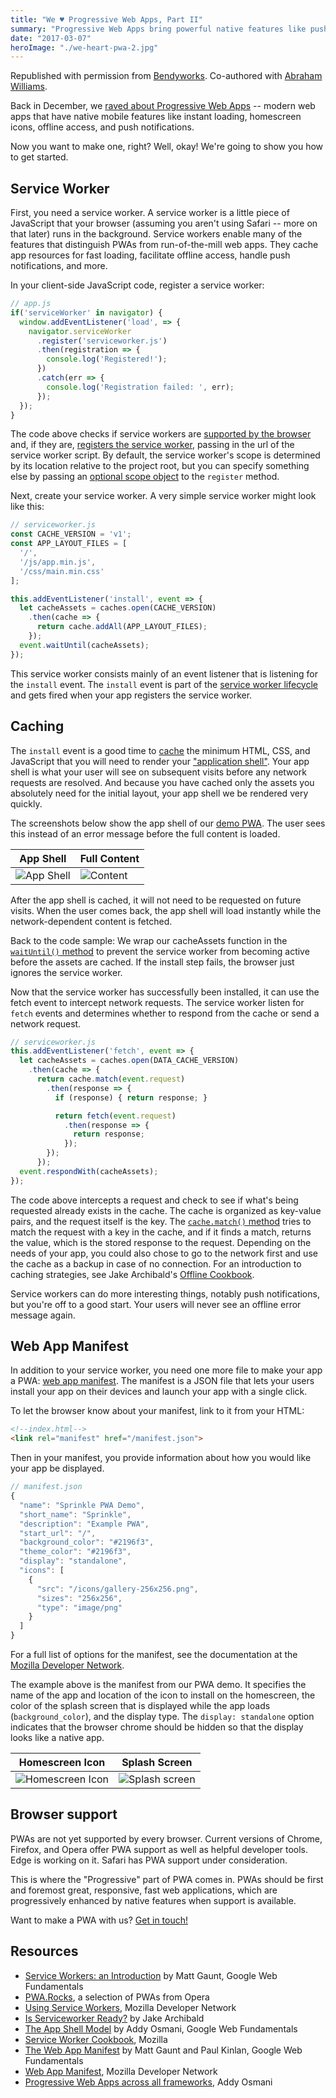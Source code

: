 ```yaml
---
title: "We ♥ Progressive Web Apps, Part II"
summary: "Progressive Web Apps bring powerful native features like push notifications, offline, and homescreen install to the web."
date: "2017-03-07"
heroImage: "./we-heart-pwa-2.jpg"
---
```

Republished with permission from
[Bendyworks](https://bendyworks.com). Co-authored with [Abraham Williams](https://bendyworks.com/blog/authors/abraham_williams).

Back in December, we [raved about Progressive Web Apps](https://bendyworks.com/blog/we-heart-pwas) -- modern web apps that have native mobile features like instant loading, homescreen icons, offline access, and push notifications.

Now you want to make one, right? Well, okay! We're going to show you how to get started.

## Service Worker

First, you need a service worker. A service worker is a little piece of JavaScript that your browser (assuming you aren't using Safari -- more on that later) runs in the background. Service workers enable many of the features that distinguish PWAs from run-of-the-mill web apps. They cache app resources for fast loading, facilitate offline access, handle push notifications, and more.

In your client-side JavaScript code, register a service worker:

~~~javascript
// app.js
if('serviceWorker' in navigator) {
  window.addEventListener('load', => {
    navigator.serviceWorker
      .register('serviceworker.js')
      .then(registration => {
        console.log('Registered!');
      })
      .catch(err => {
        console.log('Registration failed: ', err);
      });
  });
}
~~~

The code above checks if service workers are [supported by the browser](https://jakearchibald.github.io/isserviceworkerready/) and, if they are, [registers the service worker](https://developers.google.com/web/fundamentals/instant-and-offline/service-worker/registration), passing in the url of the service worker script. By default, the service worker's scope is determined by its location relative to the project root, but you can specify something else by passing an [optional scope object](https://developer.mozilla.org/en-US/docs/Web/API/ServiceWorkerContainer/register) to the ```register``` method.

Next, create your service worker. A very simple service worker might look like this:

~~~javascript
// serviceworker.js
const CACHE_VERSION = 'v1';
const APP_LAYOUT_FILES = [
  '/',
  '/js/app.min.js',
  '/css/main.min.css'
];

this.addEventListener('install', event => {
  let cacheAssets = caches.open(CACHE_VERSION)
    .then(cache => {
      return cache.addAll(APP_LAYOUT_FILES);
    });
  event.waitUntil(cacheAssets);
});
~~~

This service worker consists mainly of an event listener that is listening for the ```install``` event. The ```install``` event is part of the [service worker lifecycle](https://developers.google.com/web/fundamentals/instant-and-offline/service-worker/lifecycle) and gets fired when your app registers the service worker.  

## Caching

The ```install``` event is a good time to [cache](https://developer.mozilla.org/en-US/docs/Web/API/CacheStorage) the minimum HTML, CSS, and JavaScript that you will need to render your ["application shell"](https://developers.google.com/web/fundamentals/architecture/app-shell). Your app shell is what your user will see on subsequent visits before any network requests are resolved. And because you have cached only the assets you absolutely need for the initial layout, your app shell we be rendered very quickly.

The screenshots below show the app shell of our [demo PWA](https://sprinkle.works/). The user sees this instead of an error message before the full content is loaded.

| App Shell | Full Content |
| ------ | ----- |
| ![App Shell](https://bendyworks.com/assets/images/blog/extra/2017-03-07-shell-b1cb4683.png)|  ![Content](https://bendyworks.com/assets/images/blog/extra/2017-03-07-content-5359ec3a.png)|

After the app shell is cached, it will not need to be requested on future visits.  When the user comes back, the app shell will load instantly while the network-dependent content is fetched.

Back to the code sample: We wrap our cacheAssets function in the [```waitUntil()``` method](https://developer.mozilla.org/en-US/docs/Web/API/ExtendableEvent/waitUntil) to prevent the service worker from becoming active before the assets are cached. If the install step fails, the browser just ignores the service worker.

Now that the service worker has successfully been installed, it can use the fetch event to intercept network requests. The service worker listen for ```fetch``` events and determines whether to respond from the cache or send a network request.

~~~javascript
// serviceworker.js
this.addEventListener('fetch', event => {
  let cacheAssets = caches.open(DATA_CACHE_VERSION)
    .then(cache => {
      return cache.match(event.request)
        .then(response => {
          if (response) { return response; }

          return fetch(event.request)
            .then(response => {
              return response;
            });
        });
      });
  event.respondWith(cacheAssets);
});
~~~

The code above intercepts a request and check to see if what's being requested already exists in the cache.  The cache is organized as key-value pairs, and the request itself is the key.  The [```cache.match()``` method](https://developer.mozilla.org/en-US/docs/Web/API/Cache/match) tries to match the request with a key in the cache, and if it finds a match, returns the value, which is the stored response to the request. Depending on the needs of your app, you could also chose to go to the network first and use the cache as a backup in case of no connection. For an introduction to caching strategies, see Jake Archibald's [Offline Cookbook](https://jakearchibald.com/2014/offline-cookbook/).

Service workers can do more interesting things, notably push notifications, but you're off to a good start. Your users will never see an offline error message again.

## Web App Manifest

In addition to your service worker, you need one more file to make your app a PWA: [web app manifest](https://developers.google.com/web/fundamentals/engage-and-retain/web-app-manifest/). The manifest is a JSON file that lets your users install your app on their devices and launch your app with a single click.

To let the browser know about your manifest, link to it from your HTML:

~~~html
<!--index.html-->
<link rel="manifest" href="/manifest.json">
~~~

Then in your manifest, you provide information about how you would like your app be displayed.

~~~javascript
// manifest.json
{
  "name": "Sprinkle PWA Demo",
  "short_name": "Sprinkle",
  "description": "Example PWA",
  "start_url": "/",
  "background_color": "#2196f3",
  "theme_color": "#2196f3",
  "display": "standalone",
  "icons": [
    {
      "src": "/icons/gallery-256x256.png",
      "sizes": "256x256",
      "type": "image/png"
    }
  ]
}
~~~

For a full list of options for the manifest, see the documentation at the [Mozilla Developer Network](https://developer.mozilla.org/en-US/docs/Web/Manifest).

The example above is the manifest from our PWA demo. It specifies the name of the app and location of the icon to install on the homescreen, the color of the splash screen that is displayed while the app loads (```background_color```), and the display type. The ```display: standalone``` option indicates that the browser chrome should be hidden so that the display looks like a native app.

| Homescreen Icon | Splash Screen |
| ------ | ----- |
| ![Homescreen Icon](https://bendyworks.com/assets/images/blog/extra/2017-03-07-homescreen-icon-348a8aa0.png)|  ![Splash screen](https://bendyworks.com/assets/images/blog/extra/2017-03-07-splash-screen-796a56ab.png)|

## Browser support

PWAs are not yet supported by every browser. Current versions of Chrome, Firefox, and Opera offer PWA support as well as helpful developer tools. Edge is working on it. Safari has PWA support under consideration.

This is where the "Progressive" part of PWA comes in. PWAs should be first and foremost great, responsive, fast web applications, which are progressively enhanced by native features when support is available.  

Want to make a PWA with us? [Get in touch!](/contact-form)

## Resources
* [Service Workers: an Introduction](https://developers.google.com/web/fundamentals/getting-started/primers/service-workers) by Matt Gaunt, Google Web Fundamentals
* [PWA.Rocks](https://pwa.rocks/), a selection of PWAs from Opera
* [Using Service Workers](https://developer.mozilla.org/en-US/docs/Web/API/Service_Worker_API/Using_Service_Workers), Mozilla Developer Network
* [Is Serviceworker Ready?]( https://jakearchibald.github.io/isserviceworkerready/) by Jake Archibald
* [The App Shell Model](https://developers.google.com/web/fundamentals/architecture/app-shell) by Addy Osmani, Google Web Fundamentals
* [Service Worker Cookbook](https://serviceworke.rs/), Mozilla
* [The Web App Manifest](https://developers.google.com/web/fundamentals/engage-and-retain/web-app-manifest/) by Matt Gaunt and Paul Kinlan, Google Web Fundamentals
* [Web App Manifest](https://developer.mozilla.org/en-US/docs/Web/Manifest), Mozilla Developer Network
* [Progressive Web Apps across all frameworks](https://gist.github.com/addyosmani/0bb17794900c06dac28b2c20c70ccba0), Addy Osmani

